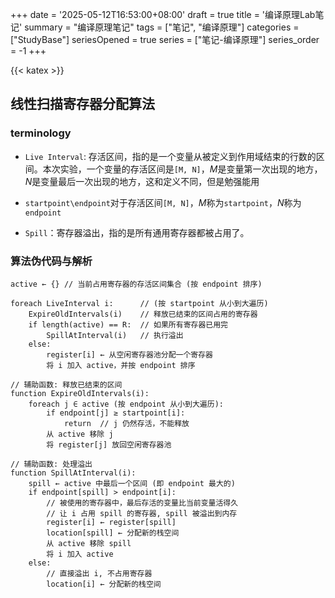 +++
date = '2025-05-12T16:53:00+08:00'
draft = true
title = '编译原理Lab笔记'
summary = "编译原理笔记"
tags = ["笔记", "编译原理"]
categories = ["StudyBase"]
seriesOpened = true
series = ["笔记-编译原理"]
series_order = -1
+++

{{< katex >}} 

## 线性扫描寄存器分配算法

### terminology

- `Live Interval`: 存活区间，指的是一个变量从被定义到作用域结束的行数的区间。本次实验，一个变量的存活区间是`[M, N]`，$M$是变量第一次出现的地方，$N$是变量最后一次出现的地方，这和定义不同，但是勉强能用

- `startpoint\endpoint`对于存活区间`[M, N]`，$M$称为`startpoint`，$N$称为`endpoint`

- `Spill`：寄存器溢出，指的是所有通用寄存器都被占用了。

### 算法伪代码与解析

```pseudo
active ← {} // 当前占用寄存器的存活区间集合 (按 endpoint 排序)

foreach LiveInterval i:      // (按 startpoint 从小到大遍历)
    ExpireOldIntervals(i)    // 释放已结束的区间占用的寄存器
    if length(active) == R:  // 如果所有寄存器已用完
        SpillAtInterval(i)   // 执行溢出
    else:
        register[i] ← 从空闲寄存器池分配一个寄存器
        将 i 加入 active，并按 endpoint 排序

// 辅助函数: 释放已结束的区间
function ExpireOldIntervals(i):
    foreach j ∈ active (按 endpoint 从小到大遍历):
        if endpoint[j] ≥ startpoint[i]:
            return  // j 仍然存活，不能释放
        从 active 移除 j
        将 register[j] 放回空闲寄存器池

// 辅助函数: 处理溢出
function SpillAtInterval(i):
    spill ← active 中最后一个区间 (即 endpoint 最大的)
    if endpoint[spill] > endpoint[i]:
        // 被使用的寄存器中，最后存活的变量比当前变量活得久
        // 让 i 占用 spill 的寄存器, spill 被溢出到内存
        register[i] ← register[spill]
        location[spill] ← 分配新的栈空间
        从 active 移除 spill
        将 i 加入 active
    else: 
        // 直接溢出 i, 不占用寄存器
        location[i] ← 分配新的栈空间
```

